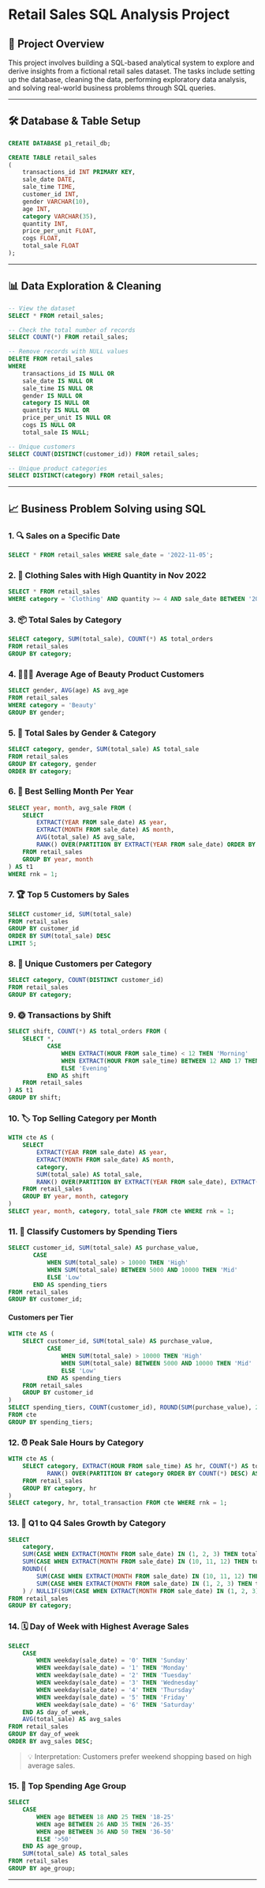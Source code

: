 # Retail Sales SQL Analysis Project

## 📘 Project Overview
This project involves building a SQL-based analytical system to explore and derive insights from a fictional retail sales dataset. The tasks include setting up the database, cleaning the data, performing exploratory data analysis, and solving real-world business problems through SQL queries.

---

## 🛠️ Database & Table Setup
```sql
CREATE DATABASE p1_retail_db;

CREATE TABLE retail_sales
(
    transactions_id INT PRIMARY KEY,
    sale_date DATE,	
    sale_time TIME,
    customer_id INT,	
    gender VARCHAR(10),
    age INT,
    category VARCHAR(35),
    quantity INT,
    price_per_unit FLOAT,	
    cogs FLOAT,
    total_sale FLOAT
);
```

---

## 📊 Data Exploration & Cleaning
```sql
-- View the dataset
SELECT * FROM retail_sales;

-- Check the total number of records
SELECT COUNT(*) FROM retail_sales;

-- Remove records with NULL values
DELETE FROM retail_sales
WHERE
    transactions_id IS NULL OR
    sale_date IS NULL OR
    sale_time IS NULL OR
    gender IS NULL OR
    category IS NULL OR
    quantity IS NULL OR
    price_per_unit IS NULL OR
    cogs IS NULL OR
    total_sale IS NULL;

-- Unique customers
SELECT COUNT(DISTINCT(customer_id)) FROM retail_sales;

-- Unique product categories
SELECT DISTINCT(category) FROM retail_sales;
```

---

## 📈 Business Problem Solving using SQL

### 1. 🔍 Sales on a Specific Date
```sql
SELECT * FROM retail_sales WHERE sale_date = '2022-11-05';
```

### 2. 👗 Clothing Sales with High Quantity in Nov 2022
```sql
SELECT * FROM retail_sales
WHERE category = 'Clothing' AND quantity >= 4 AND sale_date BETWEEN '2022-11-01' AND '2022-11-30';
```

### 3. 📦 Total Sales by Category
```sql
SELECT category, SUM(total_sale), COUNT(*) AS total_orders
FROM retail_sales
GROUP BY category;
```

### 4. 👨‍👩‍👧 Average Age of Beauty Product Customers
```sql
SELECT gender, AVG(age) AS avg_age
FROM retail_sales
WHERE category = 'Beauty'
GROUP BY gender;
```

### 5. 🔢 Total Sales by Gender & Category
```sql
SELECT category, gender, SUM(total_sale) AS total_sale
FROM retail_sales
GROUP BY category, gender
ORDER BY category;
```

### 6. 📆 Best Selling Month Per Year
```sql
SELECT year, month, avg_sale FROM (
    SELECT
        EXTRACT(YEAR FROM sale_date) AS year,
        EXTRACT(MONTH FROM sale_date) AS month,
        AVG(total_sale) AS avg_sale,
        RANK() OVER(PARTITION BY EXTRACT(YEAR FROM sale_date) ORDER BY AVG(total_sale) DESC) AS rnk
    FROM retail_sales
    GROUP BY year, month
) AS t1
WHERE rnk = 1;
```

### 7. 🏆 Top 5 Customers by Sales
```sql
SELECT customer_id, SUM(total_sale)
FROM retail_sales
GROUP BY customer_id
ORDER BY SUM(total_sale) DESC
LIMIT 5;
```

### 8. 👥 Unique Customers per Category
```sql
SELECT category, COUNT(DISTINCT customer_id)
FROM retail_sales
GROUP BY category;
```

### 9. 🌞 Transactions by Shift
```sql
SELECT shift, COUNT(*) AS total_orders FROM (
    SELECT *,
           CASE
               WHEN EXTRACT(HOUR FROM sale_time) < 12 THEN 'Morning'
               WHEN EXTRACT(HOUR FROM sale_time) BETWEEN 12 AND 17 THEN 'Afternoon'
               ELSE 'Evening'
           END AS shift
    FROM retail_sales
) AS t1
GROUP BY shift;
```

### 10. 🏷️ Top Selling Category per Month
```sql
WITH cte AS (
    SELECT
        EXTRACT(YEAR FROM sale_date) AS year,
        EXTRACT(MONTH FROM sale_date) AS month,
        category,
        SUM(total_sale) AS total_sale,
        RANK() OVER(PARTITION BY EXTRACT(YEAR FROM sale_date), EXTRACT(MONTH FROM sale_date) ORDER BY SUM(total_sale) DESC) AS rnk
    FROM retail_sales
    GROUP BY year, month, category
)
SELECT year, month, category, total_sale FROM cte WHERE rnk = 1;
```

### 11. 💸 Classify Customers by Spending Tiers
```sql
SELECT customer_id, SUM(total_sale) AS purchase_value,
       CASE
           WHEN SUM(total_sale) > 10000 THEN 'High'
           WHEN SUM(total_sale) BETWEEN 5000 AND 10000 THEN 'Mid'
           ELSE 'Low'
       END AS spending_tiers
FROM retail_sales
GROUP BY customer_id;
```

#### Customers per Tier
```sql
WITH cte AS (
    SELECT customer_id, SUM(total_sale) AS purchase_value,
           CASE
               WHEN SUM(total_sale) > 10000 THEN 'High'
               WHEN SUM(total_sale) BETWEEN 5000 AND 10000 THEN 'Mid'
               ELSE 'Low'
           END AS spending_tiers
    FROM retail_sales
    GROUP BY customer_id
)
SELECT spending_tiers, COUNT(customer_id), ROUND(SUM(purchase_value), 2)
FROM cte
GROUP BY spending_tiers;
```

### 12. ⏰ Peak Sale Hours by Category
```sql
WITH cte AS (
    SELECT category, EXTRACT(HOUR FROM sale_time) AS hr, COUNT(*) AS total_transaction,
           RANK() OVER(PARTITION BY category ORDER BY COUNT(*) DESC) AS rnk
    FROM retail_sales
    GROUP BY category, hr
)
SELECT category, hr, total_transaction FROM cte WHERE rnk = 1;
```

### 13. 🔄 Q1 to Q4 Sales Growth by Category
```sql
SELECT
    category,
    SUM(CASE WHEN EXTRACT(MONTH FROM sale_date) IN (1, 2, 3) THEN total_sale ELSE 0 END) AS Q1_sales,
    SUM(CASE WHEN EXTRACT(MONTH FROM sale_date) IN (10, 11, 12) THEN total_sale ELSE 0 END) AS Q4_sales,
    ROUND((
        SUM(CASE WHEN EXTRACT(MONTH FROM sale_date) IN (10, 11, 12) THEN total_sale ELSE 0 END) -
        SUM(CASE WHEN EXTRACT(MONTH FROM sale_date) IN (1, 2, 3) THEN total_sale ELSE 0 END)
    ) / NULLIF(SUM(CASE WHEN EXTRACT(MONTH FROM sale_date) IN (1, 2, 3) THEN total_sale ELSE 0 END), 0) * 100, 2) AS growth_percentage
FROM retail_sales
GROUP BY category;
```

### 14. 🗓️ Day of Week with Highest Average Sales
```sql
SELECT
    CASE
        WHEN weekday(sale_date) = '0' THEN 'Sunday'
        WHEN weekday(sale_date) = '1' THEN 'Monday'
        WHEN weekday(sale_date) = '2' THEN 'Tuesday'
        WHEN weekday(sale_date) = '3' THEN 'Wednesday'
        WHEN weekday(sale_date) = '4' THEN 'Thursday'
        WHEN weekday(sale_date) = '5' THEN 'Friday'
        WHEN weekday(sale_date) = '6' THEN 'Saturday'
    END AS day_of_week,
    AVG(total_sale) AS avg_sales
FROM retail_sales
GROUP BY day_of_week
ORDER BY avg_sales DESC;
```

> 💡 Interpretation: Customers prefer weekend shopping based on high average sales.

### 15. 👥 Top Spending Age Group
```sql
SELECT
    CASE
        WHEN age BETWEEN 18 AND 25 THEN '18-25'
        WHEN age BETWEEN 26 AND 35 THEN '26-35'
        WHEN age BETWEEN 36 AND 50 THEN '36-50'
        ELSE '>50'
    END AS age_group,
    SUM(total_sale) AS total_sales
FROM retail_sales
GROUP BY age_group;
```

---




